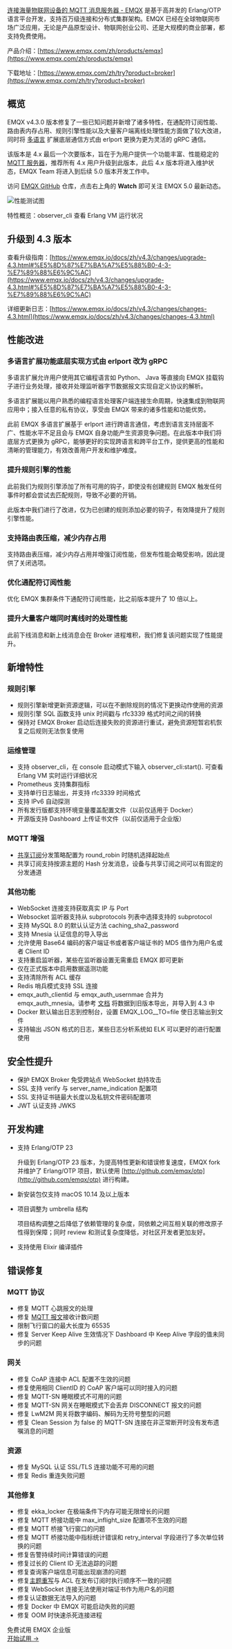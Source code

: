 [连接海量物联网设备的 MQTT 消息服务器 - EMQX](https://www.emqx.com/zh/products/emqx) 是基于高并发的 Erlang/OTP 语言平台开发，支持百万级连接和分布式集群架构。EMQX 已经在全球物联网市场广泛应用，无论是产品原型设计、物联网创业公司、还是大规模的商业部署，都支持免费使用。

产品介绍：[https://www.emqx.com/zh/products/emqx](https://www.emqx.com/zh/products/emqx)

下载地址：[https://www.emqx.com/zh/try?product=broker](https://www.emqx.com/zh/try?product=broker)


## 概览

EMQX v4.3.0 版本修复了一些已知问题并新增了诸多特性，在通配符订阅性能、路由表内存占用、规则引擎性能以及大量客户端离线处理性能方面做了较大改进，同时将 [多语言](https://www.emqx.io/docs/zh/v4.3/advanced/lang-exhook.html) 扩展底层通信方式由 erlport 更换为更为灵活的 gRPC 通信。

该版本是 4.x 最后一个次要版本，旨在于为用户提供一个功能丰富、性能稳定的 [MQTT 服务器](https://www.emqx.com/zh/products/emqx)，推荐所有 4.x 用户升级到此版本，此后 4.x 版本将进入维护状态，EMQX Team 将进入到后续 5.0 版本开发工作中。

访问 [EMQX GitHub](https://github.com/emqx/emqx) 仓库，点击右上角的 **Watch** 即可关注 EMQX 5.0 最新动态。

![性能测试图](https://assets.emqx.com/images/d6670380723eb008bcda0a52573712d0.png)

特性概览：observer_cli 查看 Erlang VM 运行状况



## 升级到 4.3 版本
查看升级指南：[https://www.emqx.io/docs/zh/v4.3/changes/upgrade-4.3.html#%E5%8D%87%E7%BA%A7%E5%88%B0-4-3-%E7%89%88%E6%9C%AC](https://www.emqx.io/docs/zh/v4.3/changes/upgrade-4.3.html#%E5%8D%87%E7%BA%A7%E5%88%B0-4-3-%E7%89%88%E6%9C%AC)

详细更新日志：[https://www.emqx.io/docs/zh/v4.3/changes/changes-4.3.html](https://www.emqx.io/docs/zh/v4.3/changes/changes-4.3.html)



## 性能改进

### 多语言扩展功能底层实现方式由 erlport 改为 gRPC

多语言扩展允许用户使用其它编程语言如 Python、 Java 等直接向 EMQX 挂载钩子进行业务处理，接收并处理监听器字节数据报文实现自定义协议的解析。

多语言扩展能以用户熟悉的编程语言处理客户端连接生命周期，快速集成到物联网应用中；接入任意的私有协议，享受由 EMQX 带来的诸多性能和功能优势。

此前 EMQX 多语言扩展基于 erlport 进行跨语言通信，考虑到语言支持层面不广、性能水平不足且会与 EMQX 自身功能产生资源竞争问题。在此版本中我们将底层方式更换为 gRPC，能够更好的实现跨语言和跨平台工作，提供更高的性能和清晰的管理能力，有效改善用户开发和维护难度。

### 提升规则引擎的性能

此前我们为规则引擎添加了所有可用的钩子，即使没有创建规则 EMQX 触发任何事件时都会尝试去匹配规则，导致不必要的开销。

此版本中我们进行了改进，仅为已创建的规则添加必要的钩子，有效降提升了规则引擎性能。

### 支持路由表压缩，减少内存占用

支持路由表压缩，减少内存占用并增强订阅性能，但发布性能会略受影响，因此提供了关闭选项。

### 优化通配符订阅性能

优化 EMQX 集群条件下通配符订阅性能，比之前版本提升了 10 倍以上。

### 提升大量客户端同时离线时的处理性能

此前下线消息和新上线消息会在 Broker 进程堆积，我们修复该问题实现了性能提升。



## 新增特性

### 规则引擎

- 规则引擎新增更新资源逻辑，可以在不删除规则的情况下更换动作使用的资源
- 规则引擎 SQL 函数支持 unix 时间戳与 rfc3339 格式时间之间的转换
- 保持对 EMQX Broker 启动后连接失败的资源进行重试，避免资源短暂宕机恢复之后规则无法恢复使用

### 运维管理

- 支持 observer_cli，在 console 启动模式下输入 observer_cli:start(). 可查看 Erlang VM 实时运行详细状况
- Prometheus 支持集群指标
- 支持单行日志输出，并支持 rfc3339 时间格式
- 支持 IPv6 自动探测
- 所有发行版都支持环境变量覆盖配置文件（以前仅适用于 Docker）
- 开源版支持 Dashboard 上传证书文件（以前仅适用于企业版）

### MQTT 增强

- [共享订阅](https://www.emqx.com/zh/blog/introduction-to-mqtt5-protocol-shared-subscription)分发策略配置为 round_robin 时随机选择起始点
- 共享订阅支持按源主题的 Hash 分发消息，设备与共享订阅之间可以有固定的分发通道

### 其他功能

- WebSocket 连接支持获取真实 IP 与 Port
- Websocket 监听器支持从 subprotocols 列表中选择支持的 subprotocol
- 支持 MySQL 8.0 的默认认证方法 caching_sha2_password
- 支持 Mnesia 认证信息的导入导出
- 允许使用 Base64 编码的客户端证书或者客户端证书的 MD5 值作为用户名或者 Client ID
- 支持重启监听器，某些在监听器设置无需重启 EMQX 即可更新
- 仅在正式版本中启用数据遥测功能
- 支持清除所有 ACL 缓存
- Redis 哨兵模式支持 SSL 连接 
- emqx_auth_clientid 与 emqx_auth_usernmae 合并为 emqx_auth_mnesia。请参考 [文档](https://www.emqx.io/docs/zh/latest/deploy/upgrade-from-v4.html) 将数据到旧版本导出，并导入到 4.3 中
- Docker 默认输出日志到控制台，设置 EMQX_LOG__TO=file 使日志输出到文件
- 支持输出 JSON 格式的日志，某些日志分析系统如 ELK 可以更好的进行配置使用



## 安全性提升

- 保护 EMQX Broker 免受跨站点 WebSocket 劫持攻击
- SSL 支持 verify 与 server_name_indication 配置项
- SSL 支持证书链最大长度以及私钥文件密码配置项
- JWT 认证支持 JWKS



## 开发构建

- 支持 Erlang/OTP 23

  升级到 Erlang/OTP 23 版本，为提高特性更新和错误修复速度，EMQX fork 并维护了 Erlang/OTP 项目，默认使用 [http://github.com/emqx/otp](http://github.com/emqx/otp) 进行构建。

- 新安装包仅支持 macOS 10.14 及以上版本

- 项目调整为 umbrella 结构

  项目结构调整之后降低了依赖管理的复杂度，同依赖之间互相关联的修改原子性得到保障；同时 review 和测试复杂度降低，对社区开发者更加友好。

- 支持使用 Elixir 编译插件



## 错误修复

### MQTT 协议

- 修复 MQTT 心跳报文的处理
- 修复 [MQTT 报文](https://www.emqx.com/zh/blog/introduction-to-mqtt-control-packets)接收计数问题
- 限制飞行窗口的最大长度为 65535
- 修复 Server Keep Alive 生效情况下 Dashboard 中 Keep Alive 字段的值未同步的问题

### 网关

- 修复 CoAP 连接中 ACL 配置不生效的问题
- 修复使用相同 ClientID 的 CoAP 客户端可以同时接入的问题
- 修复 MQTT-SN 睡眠模式不可用的问题
- 修复 MQTT-SN 网关在睡眠模式下会丢弃 DISCONNECT 报文的问题
- 修复 LwM2M 网关将数字编码、解码为无符号整型的问题
- 修复 Clean Session 为 false 的 MQTT-SN 连接在非正常断开时没有发布遗嘱消息的问题

### 资源

- 修复 MySQL 认证 SSL/TLS 连接功能不可用的问题
- 修复 Redis 重连失败问题

### 其他修复

- 修复 ekka_locker 在极端条件下内存可能无限增长的问题
- 修复 MQTT 桥接功能中 max_inflight_size 配置项不生效的问题
- 修复 MQTT 桥接飞行窗口的问题
- 修复 MQTT 桥接功能中指标统计错误和 retry_interval 字段进行了多次单位转换的问题
- 修复告警持续时间计算错误的问题
- 修复过长的 Client ID 无法追踪的问题
- 修复查询客户端信息可能出现崩溃的问题
- 修复[主题重写](https://www.emqx.com/zh/blog/rewriting-emqx-mqtt5-topic)与 ACL 在发布订阅时执行顺序不一致的问题
- 修复 WebSocket 连接无法使用对端证书作为用户名的问题
- 修复认证数据无法导入的问题
- 修复 Docker 中 EMQX 可能启动失败的问题
- 修复 OOM 时快速杀死连接进程

<section class="promotion">
    <div>
        免费试用 EMQX 企业版
    </div>
    <a href="https://www.emqx.com/zh/try?product=enterprise" class="button is-gradient px-5">开始试用 →</a >
</section>
